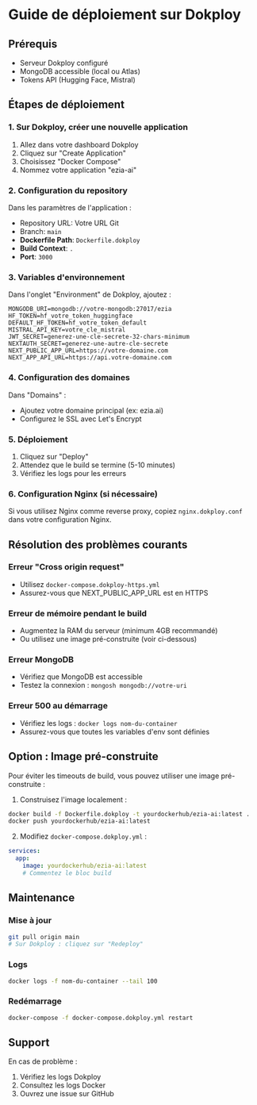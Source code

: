 # Guide de déploiement sur Dokploy

## Prérequis
- Serveur Dokploy configuré
- MongoDB accessible (local ou Atlas)
- Tokens API (Hugging Face, Mistral)

## Étapes de déploiement

### 1. Sur Dokploy, créer une nouvelle application

1. Allez dans votre dashboard Dokploy
2. Cliquez sur "Create Application"
3. Choisissez "Docker Compose"
4. Nommez votre application "ezia-ai"

### 2. Configuration du repository

Dans les paramètres de l'application :
- Repository URL: Votre URL Git
- Branch: `main`
- **Dockerfile Path**: `Dockerfile.dokploy`
- **Build Context**: `.`
- **Port**: `3000`

### 3. Variables d'environnement

Dans l'onglet "Environment" de Dokploy, ajoutez :

```env
MONGODB_URI=mongodb://votre-mongodb:27017/ezia
HF_TOKEN=hf_votre_token_huggingface
DEFAULT_HF_TOKEN=hf_votre_token_default
MISTRAL_API_KEY=votre_cle_mistral
JWT_SECRET=generez-une-cle-secrete-32-chars-minimum
NEXTAUTH_SECRET=generez-une-autre-cle-secrete
NEXT_PUBLIC_APP_URL=https://votre-domaine.com
NEXT_APP_API_URL=https://api.votre-domaine.com
```

### 4. Configuration des domaines

Dans "Domains" :
- Ajoutez votre domaine principal (ex: ezia.ai)
- Configurez le SSL avec Let's Encrypt

### 5. Déploiement

1. Cliquez sur "Deploy"
2. Attendez que le build se termine (5-10 minutes)
3. Vérifiez les logs pour les erreurs

### 6. Configuration Nginx (si nécessaire)

Si vous utilisez Nginx comme reverse proxy, copiez `nginx.dokploy.conf` dans votre configuration Nginx.

## Résolution des problèmes courants

### Erreur "Cross origin request"
- Utilisez `docker-compose.dokploy-https.yml` 
- Assurez-vous que NEXT_PUBLIC_APP_URL est en HTTPS

### Erreur de mémoire pendant le build
- Augmentez la RAM du serveur (minimum 4GB recommandé)
- Ou utilisez une image pré-construite (voir ci-dessous)

### Erreur MongoDB
- Vérifiez que MongoDB est accessible
- Testez la connexion : `mongosh mongodb://votre-uri`

### Erreur 500 au démarrage
- Vérifiez les logs : `docker logs nom-du-container`
- Assurez-vous que toutes les variables d'env sont définies

## Option : Image pré-construite

Pour éviter les timeouts de build, vous pouvez utiliser une image pré-construite :

1. Construisez l'image localement :
```bash
docker build -f Dockerfile.dokploy -t yourdockerhub/ezia-ai:latest .
docker push yourdockerhub/ezia-ai:latest
```

2. Modifiez `docker-compose.dokploy.yml` :
```yaml
services:
  app:
    image: yourdockerhub/ezia-ai:latest
    # Commentez le bloc build
```

## Maintenance

### Mise à jour
```bash
git pull origin main
# Sur Dokploy : cliquez sur "Redeploy"
```

### Logs
```bash
docker logs -f nom-du-container --tail 100
```

### Redémarrage
```bash
docker-compose -f docker-compose.dokploy.yml restart
```

## Support

En cas de problème :
1. Vérifiez les logs Dokploy
2. Consultez les logs Docker
3. Ouvrez une issue sur GitHub